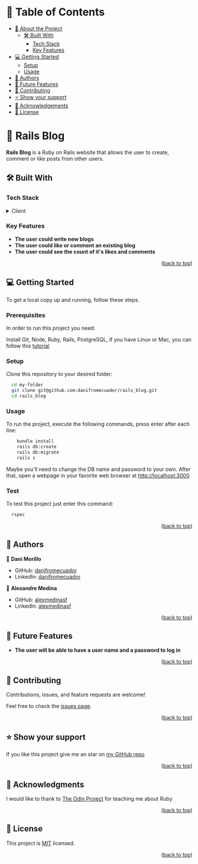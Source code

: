 <a name="readme-top"></a>

# 📗 Table of Contents

- [📖 About the Project](#about-project)
  - [🛠 Built With](#built-with)
    - [Tech Stack](#tech-stack)
    - [Key Features](#key-features)
- [💻 Getting Started](#getting-started)
  - [Setup](#setup)
  - [Usage](#usage)
- [👥 Authors](#authors)
- [🔭 Future Features](#future-features)
- [🤝 Contributing](#contributing)
- [⭐️ Show your support](#support)
- [🙏 Acknowledgements](#acknowledgements)
- [📝 License](#license)


# 📖 Rails Blog <a name="about-project"></a>

**Rails Blog** is a Ruby on Rails website that allows the user to create, comment or like posts from other users.
## 🛠 Built With <a name="built-with"></a>

### Tech Stack <a name="tech-stack"></a>
<details>
  <summary>Client</summary>
  <ul>
    <li><a href="https://www.ruby-lang.org/en/">Ruby</a></li>
  </ul>
</details>


### Key Features <a name="key-features"></a>

- **The user could write new blogs**
- **The user could like or comment an existing blog**
- **The user could see the count of it's likes and comments**

<p align="right">(<a href="#readme-top">back to top</a>)</p>




## 💻 Getting Started <a name="getting-started"></a>

To get a local copy up and running, follow these steps.

### Prerequisites

In order to run this project you need:


Install Git, Node, Ruby, Rails, PostgreSQL, if you have Linux or Mac, you can follow this [tutorial](https://www.theodinproject.com/guides/installations)

### Setup

Clone this repository to your desired folder:

```sh
  cd my-folder
  git clone git@github.com:danifromecuador/rails_blog.git
  cd rails_blog
```


### Usage

To run the project, execute the following commands, press enter after each line:

```sh
    bundle install
    rails db:create
    rails db:migrate
    rails s
```

Maybe you'll need to change the DB name and password to your own.
After that, open a webpage in your favorite web browser at [http://localhost:3000](http://localhost:3000)

### Test

To test this project just enter this command:

```sh
  rspec
```
<p align="right">(<a href="#readme-top">back to top</a>)</p>


## 👥 Authors <a name="authors"></a>

👤 **Dani Morillo**

- GitHub: [danifromecuador](https://github.com/danifromecuador)
- LinkedIn: [danifromecuador](https://www.linkedin.com/in/danifromecuador)

 👤 **Alexandre Medina**

- GitHub: [alexmedinasf](https://github.com/alexmedinasf)
- LinkedIn: [alexmedinasf](https://www.linkedin.com/in/alexmedinasf)

<p align="right">(<a href="#readme-top">back to top</a>)</p>


## 🔭 Future Features <a name="future-features"></a>


- **The user will be able to have a user name and a password to log in**

<p align="right">(<a href="#readme-top">back to top</a>)</p>


## 🤝 Contributing <a name="contributing"></a>

Contributions, issues, and feature requests are welcome!

Feel free to check the [issues page](https://github.com/danifromecuador/rails_blog/issues).

<p align="right">(<a href="#readme-top">back to top</a>)</p>


## ⭐️ Show your support <a name="support"></a>

If you like this project give me an star on [my GitHub repo](https://github.com/danifromecuador/rails_blog)

<p align="right">(<a href="#readme-top">back to top</a>)</p>


## 🙏 Acknowledgments <a name="acknowledgements"></a>

I would like to thank to [The Odin Project](https://www.theodinproject.com/paths/full-stack-ruby-on-rails/courses/ruby) for teaching me about Ruby

<p align="right">(<a href="#readme-top">back to top</a>)</p>

## 📝 License <a name="license"></a>

This project is [MIT](./LICENSE) licensed.

<p align="right">(<a href="#readme-top">back to top</a>)</p>